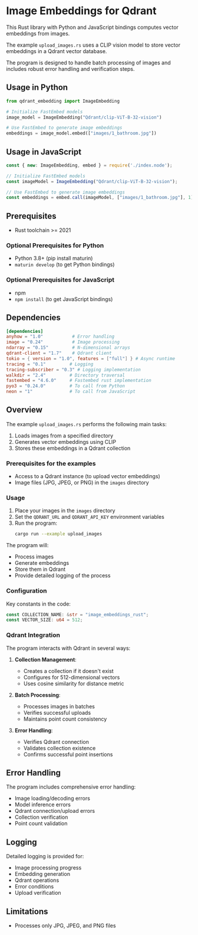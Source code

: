 # Image Embeddings for Qdrant

This Rust library with Python and JavaScript bindings computes vector embeddings from images.

The example `upload_images.rs` uses a CLIP vision model to store vector embeddings in a Qdrant vector database.

The program is designed to handle batch processing of images and includes robust error handling and verification steps.

## Usage in Python

```python
from qdrant_embedding import ImageEmbedding

# Initialize FastEmbed models
image_model = ImageEmbedding("Qdrant/clip-ViT-B-32-vision")

# Use FastEmbed to generate image embeddings
embeddings = image_model.embed(["images/1_bathroom.jpg"])
```

## Usage in JavaScript
```javascript
const { new: ImageEmbedding, embed } = require('./index.node');

// Initialize FastEmbed models
const imageModel = ImageEmbedding("Qdrant/clip-ViT-B-32-vision");

// Use FastEmbed to generate image embeddings
const embeddings = embed.call(imageModel, ["images/1_bathroom.jpg"], 1);
```

## Prerequisites

- Rust toolchain >= 2021

### Optional Prerequisites for Python

- Python 3.8+ (pip install maturin)
- `maturin develop` (to get Python bindings)

### Optional Prerequisites for JavaScript

- npm
- `npm install` (to get JavaScript bindings)

## Dependencies

```toml
[dependencies]
anyhow = "1.0"           # Error handling
image = "0.24"           # Image processing
ndarray = "0.15"         # N-dimensional arrays
qdrant-client = "1.7"    # Qdrant client
tokio = { version = "1.0", features = ["full"] } # Async runtime
tracing = "0.1"         # Logging
tracing-subscriber = "0.3" # Logging implementation
walkdir = "2.4"         # Directory traversal
fastembed = "4.6.0"     # Fastembed rust implementation
pyo3 = "0.24.0"         # To call from Python
neon = "1"              # To call from JavaScript
```

## Overview

The example `upload_images.rs` performs the following main tasks:

1. Loads images from a specified directory
2. Generates vector embeddings using CLIP
3. Stores these embeddings in a Qdrant collection

### Prerequisites for the examples

- Access to a Qdrant instance (to upload vector embeddings)
- Image files (JPG, JPEG, or PNG) in the `images` directory

### Usage

1. Place your images in the `images` directory
2. Set the `QDRANT_URL` and `QDRANT_API_KEY` environment variables
3. Run the program:
   ```bash
   cargo run --example upload_images
   ```

The program will:

- Process images
- Generate embeddings
- Store them in Qdrant
- Provide detailed logging of the process

### Configuration

Key constants in the code:

```rust
const COLLECTION_NAME: &str = "image_embeddings_rust";
const VECTOR_SIZE: u64 = 512;
```

### Qdrant Integration

The program interacts with Qdrant in several ways:

1. **Collection Management**:

   - Creates a collection if it doesn't exist
   - Configures for 512-dimensional vectors
   - Uses cosine similarity for distance metric

2. **Batch Processing**:

   - Processes images in batches
   - Verifies successful uploads
   - Maintains point count consistency

3. **Error Handling**:
   - Verifies Qdrant connection
   - Validates collection existence
   - Confirms successful point insertions

## Error Handling

The program includes comprehensive error handling:

- Image loading/decoding errors
- Model inference errors
- Qdrant connection/upload errors
- Collection verification
- Point count validation

## Logging

Detailed logging is provided for:

- Image processing progress
- Embedding generation
- Qdrant operations
- Error conditions
- Upload verification

## Limitations

- Processes only JPG, JPEG, and PNG files
